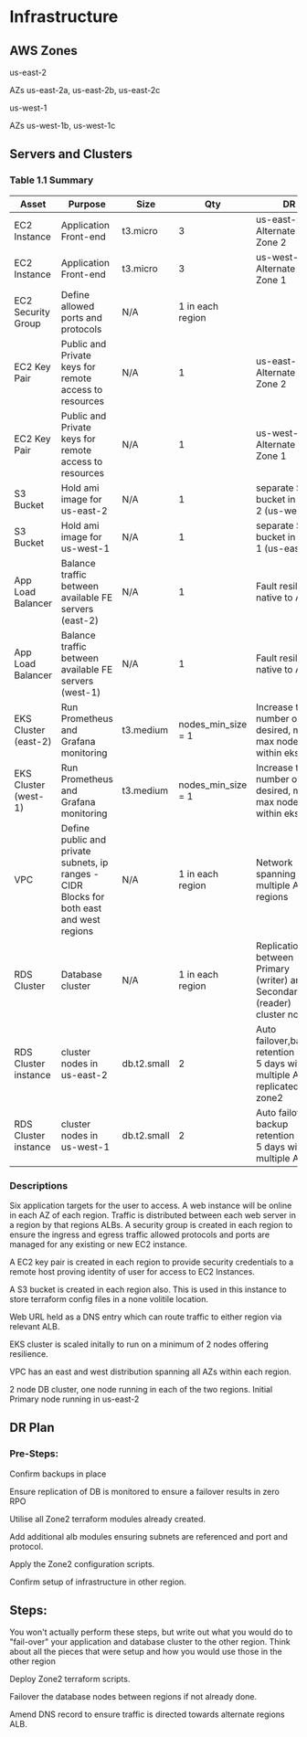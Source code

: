 # Infrastructure

## AWS Zones
us-east-2

AZs us-east-2a, us-east-2b, us-east-2c

us-west-1

AZs us-west-1b, us-west-1c

## Servers and Clusters

### Table 1.1 Summary
| **Asset**            | **Purpose**                                                                               | **Size**    | **Qty**            | **DR**                                                                               |
|----------------------|-------------------------------------------------------------------------------------------|-------------|--------------------|--------------------------------------------------------------------------------------|
| EC2 Instance         | Application Front-end                                                                     | t3.micro    | 3                  | us-east-2 - Alternate in Zone 2                                                      |
| EC2 Instance         | Application Front-end                                                                     | t3.micro    | 3                  | us-west-1 - Alternate in Zone 1                                                      |
| EC2 Security Group   | Define allowed ports and protocols                                                        | N/A         | 1 in each region   |                                                                                      |
| EC2 Key Pair         | Public and Private keys for remote access to resources                                    | N/A         | 1                  | us-east-2 - Alternate in Zone 2                                                      |
| EC2 Key Pair         | Public and Private keys for remote access to resources                                    | N/A         | 1                  | us-west-1 - Alternate in Zone 1                                                      |
| S3 Bucket            | Hold ami image for us-east-2                                                              | N/A         | 1                  | separate S3 bucket in Zone 2 (us-west-1)                                             |
| S3 Bucket            | Hold ami image for us-west-1                                                              | N/A         | 1                  | separate S3 bucket in Zone 1 (us-east-2)                                             |
| App Load Balancer    | Balance traffic between available FE servers (east-2)                                     | N/A         | 1                  | Fault resilient native to ALB                                                        |
| App Load Balancer    | Balance traffic between available FE servers (west-1)                                     | N/A         | 1                  | Fault resilient native to ALB                                                        |
| EKS Cluster (east-2) | Run Prometheus and Grafana monitoring                                                     | t3.medium   | nodes_min_size = 1 | Increase the number of desired, min & max nodes within eks.tf                        |
| EKS Cluster (west-1) | Run Prometheus and Grafana monitoring                                                     | t3.medium   | nodes_min_size = 1 | Increase the number of desired, min & max nodes within eks.tf                        |
| VPC                  | Define public and private subnets, ip ranges - CIDR Blocks for both east and west regions | N/A         | 1 in each region   | Network spanning multiple AWS regions                                                |
| RDS Cluster          | Database cluster                                                                          | N/A         | 1 in each region   | Replication between Primary (writer) and Secondary (reader) cluster nodes            |
| RDS Cluster instance | cluster nodes in us-east-2                                                                | db.t2.small | 2                  | Auto failover,backup retention set to 5 days with multiple AZs & replicated to zone2 |
| RDS Cluster instance | cluster nodes in us-west-1                                                                | db.t2.small | 2                  | Auto failover, backup retention set to 5 days with multiple AZs**                    |



### Descriptions
Six application targets for the user to access.  A web instance will be online in each AZ of each region. Traffic is distributed between each web server in a region by that regions ALBs. A security group is created in each region to ensure the ingress and egress traffic allowed protocols and ports are managed for any existing or new EC2 instance. 

A EC2 key pair is created in each region to provide security credentials to a remote host proving identity of user for access to EC2 Instances.

A S3 bucket is created in each region also.  This is used in this instance to store terraform config files in a none volitile location.

Web URL held as a DNS entry which can route traffic to either region via relevant ALB.

EKS cluster is scaled initally to run on a minimum of 2 nodes offering resilience.

VPC has an east and west distribution spanning all AZs within each region.

2 node DB cluster, one node running in each of the two regions. Initial Primary node running in us-east-2

## DR Plan
### Pre-Steps:
Confirm backups in place

Ensure replication of DB is monitored to ensure a failover results in zero RPO

Utilise all Zone2 terraform modules already created.

Add additional alb modules ensuring subnets are referenced and port and protocol.

Apply the Zone2 configuration scripts.

Confirm setup of infrastructure in other region.

## Steps:
You won't actually perform these steps, but write out what you would do to "fail-over" your application and database cluster to the other region. Think about all the pieces that were setup and how you would use those in the other region

Deploy Zone2 terraform scripts.

Failover the database nodes between regions if not already done.

Amend DNS record to ensure traffic is directed towards alternate regions ALB.

